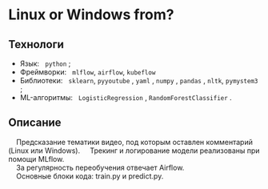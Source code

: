 # Linux or Windows from?

## Технологи
- Язык: &nbsp; `python` ;
- Фреймворки: &nbsp; `mlflow`, `airflow`, `kubeflow`
- Библиотеки: &nbsp; `sklearn`, `pyyoutube` , `yaml` , `numpy` , `pandas` , `nltk`, `pymystem3` ;
- ML-алгоритмы: &nbsp; `LogisticRegression` , `RandomForestClassifier` .
  
## Описание
&nbsp; &nbsp; Предсказание тематики видео, под которым оставлен комментарий (Linux или Windows).
&nbsp; &nbsp; Трекинг и логирование модели реализованы при помощи MLflow.<br>
&nbsp; &nbsp; За регулярность переобучения отвечает Airflow.<br>
&nbsp; &nbsp; Основные блоки кода: train.py и predict.py.

